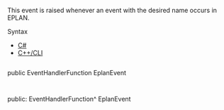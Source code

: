This event is raised whenever an event with the desired name occurs in EPLAN.

Syntax

* [C#](#i-syntax-CS)
* [C++/CLI](#i-syntax-CPP2005)

```
```
public EventHandlerFunction EplanEvent
```
```

```
```
public:
EventHandlerFunction^ EplanEvent
```
```

